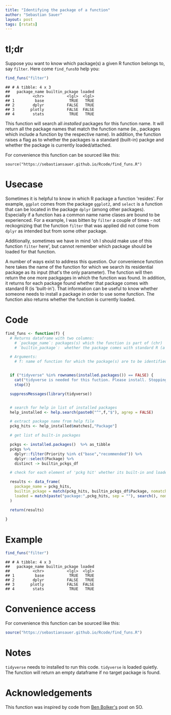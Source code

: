 ```yaml
---
title: "Identifying the package of a function"
author: "Sebastian Sauer"
layout: post
tags: [rstats]
---
```



# tl;dr
Suppose you want to know which package(s) a given R function belongs to, say `filter`. Here come `find_funs`to help you:

```r
find_funs("filter")
```

```
## # A tibble: 4 x 3
##   package_name builtin_pckage loaded
##          <chr>          <lgl>  <lgl>
## 1         base           TRUE   TRUE
## 2        dplyr          FALSE   TRUE
## 3       plotly          FALSE  FALSE
## 4        stats           TRUE   TRUE
```

This function will search all *installed* packages for this function name. It will return all the package names that match the function name (ie., packages which include a function by the respective name). In addition, the function raises a flag as to whether the packages is a standard (built-in) packge and whether the package is currently loaded/attached.


For convenience this function can be sourced like this:

```
source("https://sebastiansauer.github.io/Rcode/find_funs.R")
```


# Usecase
Sometimes it is helpful to know in which R package a function 'resides'. For example, `ggplot` comes from the package `ggplot2`, and `select` is a function that can be located in the package `dplyr` (among other packages). Especially if a function has a common name name clases are bound to be experienced. For a example, I was bitten by `filter` a couple of times - not reckognizing that the function `filter` that was applied did not come from `dplyr` as intended but from some other package.

Additionally, sometimes we have in mind 'oh I should make use of this function `filter` here', but cannot remember which package should be loaded for that function.

A number of ways exist to address this question. Our convenience function here takes the name of the function for which we search its residential package as its input (that's the only parameter). The function will then return the one more packgages in which the function was found. In addition, it returns for each package found whether that package comes with standard R (is 'built-in'). That information can be useful to know whether someone needs to install a package in order to use some function. The function also returns whether the function is currently loaded.



# Code



```r
find_funs <- function(f) {
  # Returns dataframe with two columns:
    # `package_name`: packages(s) which the function is part of (chr)
    # `builtin_package`:  whether the package comes with standard R (a 'builtin'  package)

  # Arguments:
    # f: name of function for which the package(s) are to be identified.


  if ("tidyverse" %in% rownames(installed.packages()) == FALSE) {
    cat("tidyverse is needed for this fuction. Please install. Stopping")
    stop()}

  suppressMessages(library(tidyverse))


  # search for help in list of installed packages
  help_installed <- help.search(paste0("^",f,"$"), agrep = FALSE)

  # extract package name from help file
  pckg_hits <- help_installed$matches[,"Package"]

  # get list of built-in packages

  pckgs <- installed.packages()  %>% as_tibble
  pckgs %>%
    dplyr::filter(Priority %in% c("base","recommended")) %>%
    dplyr::select(Package) %>%
    distinct -> builtin_pckgs_df

  # check for each element of 'pckg hit' whether its built-in and loaded (via match). Then print results.

  results <- data_frame(
    package_name = pckg_hits,
    builtin_pckage = match(pckg_hits, builtin_pckgs_df$Package, nomatch = 0) > 0,
    loaded = match(paste("package:",pckg_hits, sep = ""), search(), nomatch = 0) > 0
  )

  return(results)

}
```


# Example


```r
find_funs("filter")
```

```
## # A tibble: 4 x 3
##   package_name builtin_pckage loaded
##          <chr>          <lgl>  <lgl>
## 1         base           TRUE   TRUE
## 2        dplyr          FALSE   TRUE
## 3       plotly          FALSE  FALSE
## 4        stats           TRUE   TRUE
```


# Convenience access

For convenience this function can be sourced like this:


```r
source("https://sebastiansauer.github.io/Rcode/find_funs.R")
```


# Notes

`tidyverse` needs to installed to run this code. `tidyverse` is loaded quietly. The function will return an empty dataframe if no target package is found.


# Acknowledgements

This function was inspired by code from [Ben Bolker's](https://stackoverflow.com/questions/10553755/name-of-a-package-for-a-given-function-in-r) post on SO.
